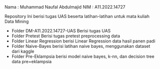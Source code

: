 Nama : Muhammad Naufal Abdulmajid
NIM : A11.2022.14727


Repository Ini berisi tugas UAS beserta latihan-latihan untuk mata kuliah Data Mining


- Folder DM-A11.2022.14727-UAS Berisi tugas UAS
- Folder Pretest Berisi tugas pretest preprocessing data
- Folder Linear Regression berisi Linear Regression data hasil panen padi
- Folder Naive-Bayes berisi latihan naive bayes, menggunakan dataset dari kaggle
- Folder Pre-Eklampsia berisi model naive bayes, k-nn, dan decision tree data pre=eklampsia


